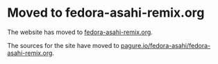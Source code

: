 # Moved to fedora-asahi-remix.org

The website has moved to [fedora-asahi-remix.org](https://fedora-asahi-remix.org).

The sources for the site have moved to [pagure.io/fedora-asahi/fedora-asahi-remix.org](https://pagure.io/fedora-asahi/fedora-asahi-remix.org).
